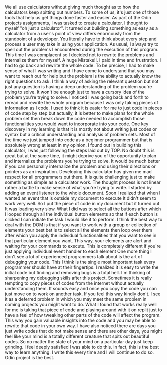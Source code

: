We all use calculators without giving much thought as to how the calculators keep spitting out numbers. To some of us, it's just one of those tools that help us get things done faster and easier. As part of the Odin projects assignments, I was tasked to create a calculator. I thought to myself "oh just a calculator". It turned out building something as easy as a calculator from a user's point of view differs enormously from the standpoint of a developer. You literally have to think about every step and process a user may take in using your application.
As usual, I always try to spell out the problems I encountered during the execution of this program. This time I was complacent so I decided not to rewrite the problems and internalize them for myself. A huge Mistake!!. I paid in time and frustration.
I had to go back and rewrite the whole code. To be precise, I had to make sense of what I was writing and I have come to understand that you may want to reach out for help but the problem is the ability to actually know the right questions to ask. I think a way of asking the relevant question but not just any question is having a deep understanding of the problem you're trying to solve. It won't be enough just to have a cursory idea of the problem you're trying to solve. I noticed I was going back and forth to reread and rewrite the whole program because I was only taking pieces of information as I code. I used to think it is easier for me to just code in pieces of code step by step but actually, it is better to make plans for the whole problem set then break down the code needed to accomplish those functionalities you would want to incorporate into your code. One key discovery in my learning is that it is mostly not about writing just codes or syntax but a critical understanding and analysis of problem sets. Most of the time we just jumped into code as a beginner programmer but that is absolutely wrong at least in my opinion. I found out In building this calculator, I was just following the steps laid out by TOP. No doubt this is great but at the same time, it might deprive you of the opportunity to plan and internalize the problems you're trying to solve. It would be much better if you can personally internalize the problem and using their directions or pointers as an inspiration. Developing this calculator has given me mad respect for all programmers out there. It is quite challenging just to make something as simple as a calculator work. The thought process is not linear rather a battle to make sense of what you're trying to write.
I started by adding an event listener to the whole document. Soon I realized that when I wanted an event that is outside my document to execute It didn't seem to work very well. So I put the piece of code in my document but it turned out It was loading very slow. What I did was to select all the buttons after which I looped through all the individual button elements so that if each button is clicked I can initiate the task I would like it to perform.
I think the best way to deal with the DOM is that if you want to work with a group or collection of elements your best bet is to select all the elements then loop over them after which you apply the individual functionalities that you want to see in that particular element you want. This way, your elements are alert and waiting for your commands to execute. This is completely different if you're just applying individual event handler to each element
One more thing I don't see a lot of experienced programmers talk about is the art of debugging your code. This I think is the single most important task every programmer should have at their fingertips. I realized it is easy to write the initial code but finding and removing bugs is a total hell. I'm thinking of sharpening my debugging skills after this project.
Sometimes it is really tempting to copy pieces of codes from the internet without actually understanding them. It sounds easy and once you copy the code you can just move on to work on another task. If you feel this way kindly don't. I see it as a deferred problem in which you may meet the same problem in coming projects you might want to do. What I found that works really well for me is taking that piece of code and playing around with it on replit just to have a feel of how tweaking other parts of the code will affect the program. This way you gain valuable insights into the code and you may be able to rewrite that code in your own way.
I have also noticed there are days you just write codes that do not make sense and there are other days, you might feel like your mind is a totally different creature that spits out beautiful codes. So no matter the state of your mind on a particular day just keep grinding. I feel deeply satisfied I was able to do this. In fact, this is the best way to learn anything. I write this every time and I will continue to do so. Odin project is the best.
